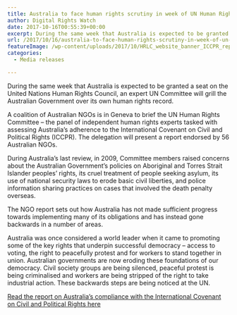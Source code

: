```yaml
---
title: Australia to face human rights scrutiny in week of UN Human Rights Council vote
author: Digital Rights Watch
date: 2017-10-16T00:55:39+00:00
excerpt: During the same week that Australia is expected to be granted a seat on the United Nations Human Rights Council, an expert UN Committee will grill the Australian Government over its own human rights record.
url: /2017/10/16/australia-to-face-human-rights-scrutiny-in-week-of-un-human-rights-council-vote/
featureImage: /wp-content/uploads/2017/10/HRLC_website_banner_ICCPR_report.jpg
categories:
  - Media releases

---
```

During the same week that Australia is expected to be granted a seat on the United Nations Human Rights Council, an expert UN Committee will grill the Australian Government over its own human rights record.

A coalition of Australian NGOs is in Geneva to brief the UN Human Rights Committee – the panel of independent human rights experts tasked with assessing Australia’s adherence to the International Covenant on Civil and Political Rights (ICCPR). The delegation will present a report endorsed by 56 Australian NGOs.

During Australia’s last review, in 2009, Committee members raised concerns about the Australian Government’s policies on Aboriginal and Torres Strait Islander peoples&#8217; rights, its cruel treatment of people seeking asylum, its use of national security laws to erode basic civil liberties, and police information sharing practices on cases that involved the death penalty overseas.

The NGO report sets out how Australia has not made sufficient progress towards implementing many of its obligations and has instead gone backwards in a number of areas.

Australia was once considered a world leader when it came to promoting some of the key rights that underpin successful democracy – access to voting, the right to peacefully protest and for workers to stand together in union. Australian governments are now eroding these foundations of our democracy. Civil society groups are being silenced, peaceful protest is being criminalised and workers are being stripped of the right to take industrial action. These backwards steps are being noticed at the UN.

[Read the report on Australia&#8217;s compliance with the International Covenant on Civil and Political Rights here][1]

 [1]: https://www.hrlc.org.au/s/18623-PUB-ICCPR-Report-for-HRLC-2017-WEB.pdf